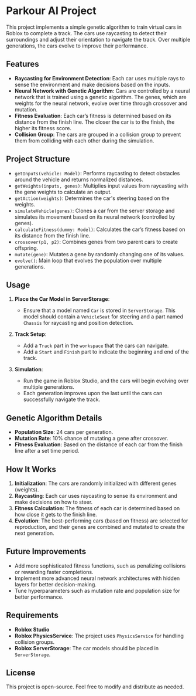 # Parkour AI Project

This project implements a simple genetic algorithm to train virtual cars in Roblox to complete a track. The cars use raycasting to detect their surroundings and adjust their orientation to navigate the track. Over multiple generations, the cars evolve to improve their performance.

## Features
- **Raycasting for Environment Detection**: Each car uses multiple rays to sense the environment and make decisions based on the inputs.
- **Neural Network with Genetic Algorithm**: Cars are controlled by a neural network that is trained using a genetic algorithm. The genes, which are weights for the neural network, evolve over time through crossover and mutation.
- **Fitness Evaluation**: Each car’s fitness is determined based on its distance from the finish line. The closer the car is to the finish, the higher its fitness score.
- **Collision Group**: The cars are grouped in a collision group to prevent them from colliding with each other during the simulation.

## Project Structure

- `getInputs(vehicle: Model)`: Performs raycasting to detect obstacles around the vehicle and returns normalized distances.
- `getWeights(inputs, genes)`: Multiplies input values from raycasting with the gene weights to calculate an output.
- `getAction(weights)`: Determines the car's steering based on the weights.
- `simulateVehicle(genes)`: Clones a car from the server storage and simulates its movement based on its neural network (controlled by genes).
- `calculateFitness(dummy: Model)`: Calculates the car’s fitness based on its distance from the finish line.
- `crossover(p1, p2)`: Combines genes from two parent cars to create offspring.
- `mutate(gene)`: Mutates a gene by randomly changing one of its values.
- `evolve()`: Main loop that evolves the population over multiple generations.

## Usage

1. **Place the Car Model in ServerStorage**:
   - Ensure that a model named `Car` is stored in `ServerStorage`. This model should contain a `VehicleSeat` for steering and a part named `Chassis` for raycasting and position detection.

2. **Track Setup**:
   - Add a `Track` part in the `workspace` that the cars can navigate.
   - Add a `Start` and `Finish` part to indicate the beginning and end of the track.

3. **Simulation**:
   - Run the game in Roblox Studio, and the cars will begin evolving over multiple generations.
   - Each generation improves upon the last until the cars can successfully navigate the track.

## Genetic Algorithm Details

- **Population Size**: 24 cars per generation.
- **Mutation Rate**: 10% chance of mutating a gene after crossover.
- **Fitness Evaluation**: Based on the distance of each car from the finish line after a set time period.

## How It Works

1. **Initialization**: The cars are randomly initialized with different genes (weights).
2. **Raycasting**: Each car uses raycasting to sense its environment and make decisions on how to steer.
3. **Fitness Calculation**: The fitness of each car is determined based on how close it gets to the finish line.
4. **Evolution**: The best-performing cars (based on fitness) are selected for reproduction, and their genes are combined and mutated to create the next generation.

## Future Improvements

- Add more sophisticated fitness functions, such as penalizing collisions or rewarding faster completions.
- Implement more advanced neural network architectures with hidden layers for better decision-making.
- Tune hyperparameters such as mutation rate and population size for better performance.

## Requirements

- **Roblox Studio**
- **Roblox PhysicsService**: The project uses `PhysicsService` for handling collision groups.
- **Roblox ServerStorage**: The car models should be placed in `ServerStorage`.

## License

This project is open-source. Feel free to modify and distribute as needed.

